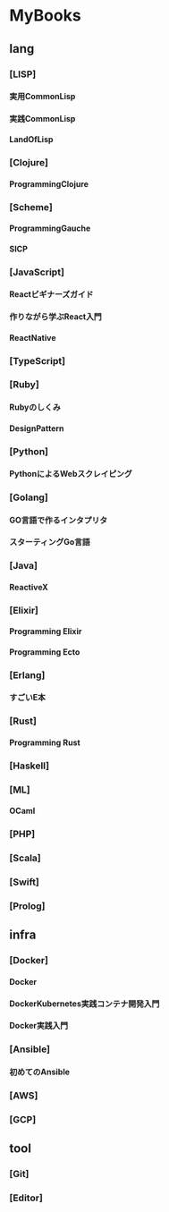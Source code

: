 MyBooks
=======

## lang
### [LISP]
#### 実用CommonLisp
#### 実践CommonLisp
#### LandOfLisp
### [Clojure]
#### ProgrammingClojure
### [Scheme]
#### ProgrammingGauche
#### SICP
### [JavaScript]
#### Reactビギナーズガイド
#### 作りながら学ぶReact入門
#### ReactNative
### [TypeScript]
### [Ruby]
#### Rubyのしくみ
#### DesignPattern
### [Python]
#### PythonによるWebスクレイピング
### [Golang]
#### GO言語で作るインタプリタ
#### スターティングGo言語
### [Java]
#### ReactiveX
### [Elixir]
#### Programming Elixir
#### Programming Ecto
### [Erlang]
#### すごいE本
### [Rust]
#### Programming Rust
### [Haskell]
### [ML]
#### OCaml
### [PHP]
### [Scala]
### [Swift]
### [Prolog]

## infra
### [Docker]
#### Docker
#### DockerKubernetes実践コンテナ開発入門
#### Docker実践入門
### [Ansible]
#### 初めてのAnsible
### [AWS]
### [GCP]

## tool
### [Git]
### [Editor]
